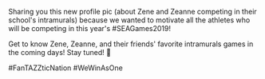 Sharing you this new profile pic (about Zene and Zeanne competing in their school's intramurals) because we wanted to motivate all the athletes who will be competing in this year's #SEAGames2019! 

Get to know Zene, Zeanne, and their friends' favorite intramurals games in the coming days! Stay tuned! 🙂

#FanTAZZticNation #WeWinAsOne